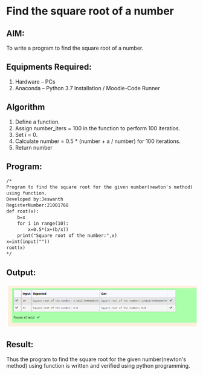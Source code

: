 # Find the square root of a number

## AIM:
To write a program to find the square root of a number.

## Equipments Required:
1. Hardware – PCs
2. Anaconda – Python 3.7 Installation / Moodle-Code Runner

## Algorithm
1. Define a function.
2. Assign number_iters = 100 in the function to perform 100 iteratios.
3. Set i = 0.
4. Calculate  number = 0.5 * (number + a / number) for 100 iterations.
5. Return number

## Program:
```
/*
Program to find the square root for the given number(newton's method) using function.
Developed by:Jeswanth    
RegisterNumber:21001768
def root(x):
    b=x
    for i in range(10):
        x=0.5*(x+(b/x))
    print("Square root of the number:",x)
x=int(input(""))
root(x)  
*/
```

## Output:
![gcd of two number](2.png)


## Result:
Thus the program to find the square root for the given number(newton's method) using function is written and verified using python programming.
